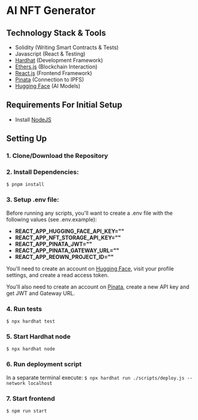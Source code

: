 # AI NFT Generator

## Technology Stack & Tools

- Solidity (Writing Smart Contracts & Tests)
- Javascript (React & Testing)
- [Hardhat](https://hardhat.org/) (Development Framework)
- [Ethers.js](https://docs.ethers.io/v6/) (Blockchain Interaction)
- [React.js](https://reactjs.org/) (Frontend Framework)
- [Pinata](https://pinata.cloud/) (Connection to IPFS)
- [Hugging Face](https://huggingface.co/) (AI Models)

## Requirements For Initial Setup

- Install [NodeJS](https://nodejs.org/en/)

## Setting Up

### 1. Clone/Download the Repository

### 2. Install Dependencies:

`$ pnpm install`

### 3. Setup .env file:

Before running any scripts, you'll want to create a .env file with the following values (see .env.example):

- **REACT_APP_HUGGING_FACE_API_KEY=""**
- **REACT_APP_NFT_STORAGE_API_KEY=""**
- **REACT_APP_PINATA_JWT=""**
- **REACT_APP_PINATA_GATEWAY_URL=""**
- **REACT_APP_REOWN_PROJECT_ID=""**

You'll need to create an account on [Hugging Face](https://huggingface.co/), visit your profile settings, and create a read access token.

You'll also need to create an account on [Pinata](https://pinata.cloud/), create a new API key and get JWT and Gateway URL.

### 4. Run tests

`$ npx hardhat test`

### 5. Start Hardhat node

`$ npx hardhat node`

### 6. Run deployment script

In a separate terminal execute:
`$ npx hardhat run ./scripts/deploy.js --network localhost`

### 7. Start frontend

`$ npm run start`
